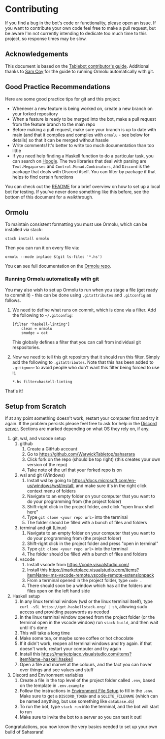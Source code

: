 # Contributing

If you find a bug in the bot's code or functionality, please open an issue. If you want to contribute your own code feel free to make a pull request, but be aware I'm not currently intending to dedicate too much time to this project, so response times may be slow.

## Acknowledgements

This document is based on the [Tablebot contributor's guide](https://github.com/WarwickTabletop/tablebot/blob/main/CONTRIBUTING.md). Additional thanks to [Sam Coy](https://github.com/samcoy3) for the guide to running Ormolu automatically with git.

## Good Practice Recommendations

Here are some good practice tips for git and this project:

- Whenever a new feature is being worked on, create a new branch on your forked repository
- When a feature is ready to be merged into the bot, make a pull request from the feature branch to the main repo
- Before making a pull request, make sure your branch is up to date with main (and that it compiles and complies with `ormolu` - see below for details) so that it can be merged without hassle
- Write comments! It's better to write too much documentation than too little
- If you need help finding a Haskell function to do a particular task, you can search on [Hoogle](https://hoogle.haskell.org/). The two libraries that deal with parsing are `Text.Megaparsec` and `Control.Monad.Combinators`, and `Discord` is the package that deals with Discord itself. You can filter by package if that helps to find certain functions

You can check out the [README](README.md) for a brief overview on how to set up a local bot for testing. If you've never done something like this before, see the bottom of this document for a walkthrough.

## Ormolu

To maintain consistent formatting you must use Ormolu, which can be installed via stack:

`stack install ormolu`

Then you can run it on every file via:

`ormolu --mode inplace $(git ls-files '*.hs')`

You can see full documentation on the [Ormolu repo](https://github.com/tweag/ormolu#usage).

### Running Ormolu automatically with git

You may also wish to set up Ormolu to run when you stage a file (get ready to commit it) - this can be done using `.gitattributes` and `.gitconfig` as follows.

1. We need to define what runs on commit, which is done via a filter. Add the following to `~/.gitconfig`:

   ```gitconfig
   [filter "haskell-linting"]
       clean = ormolu
       smudge = cat
   ```

   This globally defines a filter that you can call from individual git respositories.

2. Now we need to tell this git repository that it should run this filter. Simply add the following to `.gitattributes`. Note that this has been added to `.gitignore` to avoid people who don't want this filter being forced to use it.

   ```gitattributes
   *.hs filter=haskell-linting
   ```

That's it!

## Setup from Scratch

If at any point something doesn't work, restart your computer first and try it again. If the problem persists please feel free to ask for help in the [Discord server](https://www.warwicktabletop.co.uk/discord/). Sections are marked depending on what OS they rely on, if any.

1. git, wsl, and vscode setup
   1. github
      1. Create a GitHub account
      2. Go to <https://github.com/WarwickTabletop/sahasrara>
      3. Click fork on the repo (should be top right) (this creates your own version of the repo)
      4. Take note of the url that your forked repo is on
   2. wsl and git (Windows)
      1. Install wsl by going to <https://docs.microsoft.com/en-us/windows/wsl/install>, and make sure it's in the right click context menu of folders
      2. Navigate to an empty folder on your computer that you want to do your programming from (the project folder)
      3. Shift-right click in the project folder, and click "open linux shell here"
      4. Type `git clone <your repo url>` into the terminal
      5. The folder should be filled with a bunch of files and folders
   3. terminal and git (Linux)
      1. Navigate to an empty folder on your computer that you want to do your programming from (the project folder)
      2. Shift-right click in the project folder and press "open in terminal"
      3. Type `git clone <your repo url>` into the terminal
      4. The folder should be filled with a bunch of files and folders
   4. vscode
      1. Install vscode from <https://code.visualstudio.com/>
      2. Install this <https://marketplace.visualstudio.com/items?itemName=ms-vscode-remote.vscode-remote-extensionpack>
      3. From a terminal opened in the project folder, type `code .`
      4. There should soon be a window which has all the folders and files open on the left hand side
2. Haskell setup
   1. In any linux terminal window (wsl or the linux terminal itself), type `curl -sSL https://get.haskellstack.org/ | sh`, allowing sudo access and providing passwords as needed
   2. In the linux terminal window opened from the project folder (or the terminal open in the vscode window) run `stack build`, and then wait until it's done
   3. This will take a long time
   4. Make some tea, or maybe some coffee or hot chocolate
   5. If it didn't work, reopen all terminal windows and try again. if that doesn't work, restart your computer and try again
   6. Install this <https://marketplace.visualstudio.com/items?itemName=haskell.haskell>
   7. Open a file and marvel at the colours, and the fact you can hover over things and see values and stuff
3. Discord and Environment variables
   1. Create a file in the top level of the project folder called `.env`, based on the template in `.env.example`
   2. Follow the instructions in [Environment File Setup](README.md#environment-file-setup) to fill in the `.env`. Make sure to get a `DISCORD_TOKEN` and a `SQLITE_FILENAME` (which can be named anything, but use something like `database.db`)
   3. To run the bot, type `stack run` into the terminal, and the bot will start to run
   4. Make sure to invite the bot to a server so you can test it out!

Congratulations, you now know the very basics needed to set up your own build of Sahasrara!
